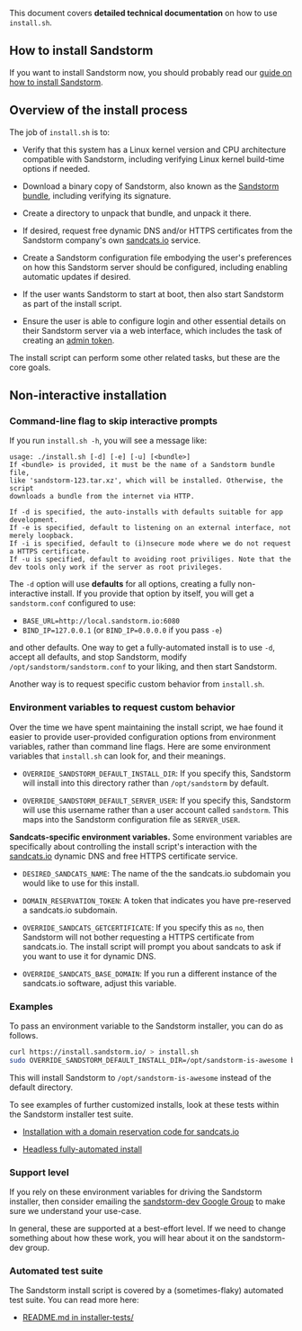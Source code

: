 This document covers **detailed technical documentation** on how to use `install.sh`.

## How to install Sandstorm

If you want to install Sandstorm now, you should probably read our [guide on how to install
Sandstorm](../install.md).

## Overview of the install process

The job of `install.sh` is to:

- Verify that this system has a Linux kernel version and CPU architecture compatible with Sandstorm,
  including verifying Linux kernel build-time options if needed.

- Download a binary copy of Sandstorm, also known as the [Sandstorm
  bundle](guide.md#sandstorm-itself), including verifying its signature.

- Create a directory to unpack that bundle, and unpack it there.

- If desired, request free dynamic DNS and/or HTTPS certificates from the Sandstorm company's own
  [sandcats.io](sandcats.md) service.

- Create a Sandstorm configuration file embodying the user's preferences on how this Sandstorm
  server should be configured, including enabling automatic updates if desired.

- If the user wants Sandstorm to start at boot, then also start Sandstorm as part of the install
  script.

- Ensure the user is able to configure login and other essential details on their Sandstorm server
  via a web interface, which includes the task of creating an [admin
  token](faq.md#how-do-i-log-in-if-there-s-a-problem-with-logging-in-via-the-web).

The install script can perform some other related tasks, but these are the core goals.

## Non-interactive installation

### Command-line flag to skip interactive prompts

If you run `install.sh -h`, you will see a message like:

```
usage: ./install.sh [-d] [-e] [-u] [<bundle>]
If <bundle> is provided, it must be the name of a Sandstorm bundle file,
like 'sandstorm-123.tar.xz', which will be installed. Otherwise, the script
downloads a bundle from the internet via HTTP.

If -d is specified, the auto-installs with defaults suitable for app development.
If -e is specified, default to listening on an external interface, not merely loopback.
If -i is specified, default to (i)nsecure mode where we do not request a HTTPS certificate.
If -u is specified, default to avoiding root priviliges. Note that the dev tools only work if the server as root privileges.
```

The `-d` option will use **defaults** for all options, creating a fully non-interactive install.  If
you provide that option by itself, you will get a `sandstorm.conf` configured to use:

- `BASE_URL=http://local.sandstorm.io:6080`
- `BIND_IP=127.0.0.1` (or `BIND_IP=0.0.0.0` if you pass `-e`)

and other defaults. One way to get a fully-automated install is to use `-d`, accept all defaults,
and stop Sandstorm, modify `/opt/sandstorm/sandstorm.conf` to your liking, and then start Sandstorm.

Another way is to request specific custom behavior from `install.sh`.

### Environment variables to request custom behavior

Over the time we have spent maintaining the install script, we hae found it easier to provide
user-provided configuration options from environment variables, rather than command line flags. Here
are some environment variables that `install.sh` can look for, and their meanings.

- `OVERRIDE_SANDSTORM_DEFAULT_INSTALL_DIR`: If you specify this, Sandstorm will install into this
  directory rather than `/opt/sandstorm` by default.

- `OVERRIDE_SANDSTORM_DEFAULT_SERVER_USER`: If you specify this, Sandstorm will use this username
  rather than a user account called `sandstorm`. This maps into the Sandstorm configuration file as
  `SERVER_USER`.

**Sandcats-specific environment variables.** Some environment variables are specifically about
controlling the install script's interaction with the [sandcats.io](sandcats.md) dynamic DNS and
free HTTPS certificate service.

- `DESIRED_SANDCATS_NAME`: The name of the the sandcats.io subdomain you would like to use for this install.

- `DOMAIN_RESERVATION_TOKEN`: A token that indicates you have pre-reserved a sandcats.io subdomain.

- `OVERRIDE_SANDCATS_GETCERTIFICATE`: If you specify this as `no`, then Sandstorm will not bother
  requesting a HTTPS certificate from sandcats.io. The install script will prompt you about sandcats
  to ask if you want to use it for dynamic DNS.

- `OVERRIDE_SANDCATS_BASE_DOMAIN`: If you run a different instance of the sandcats.io software,
  adjust this variable.

### Examples

To pass an environment variable to the Sandstorm installer, you can do as follows.

```bash
curl https://install.sandstorm.io/ > install.sh
sudo OVERRIDE_SANDSTORM_DEFAULT_INSTALL_DIR=/opt/sandstorm-is-awesome bash install.sh -d
```

This will install Sandstorm to `/opt/sandstorm-is-awesome` instead of the default directory.

To see examples of further customized installs, look at these tests within the Sandstorm installer
test suite.

- [Installation with a domain reservation code for sandcats.io](https://github.com/sandstorm-io/sandstorm/blob/master/installer-tests/full-server-install-with-domain-reservation-token.t)

- [Headless fully-automated install](https://github.com/sandstorm-io/sandstorm/blob/master/installer-tests/automatic-dev-install-on-jessie.t)

### Support level

If you rely on these environment variables for driving the Sandstorm installer, then consider
emailing the [sandstorm-dev Google Group](https://groups.google.com/forum/#!forum/sandstorm-dev) to
make sure we understand your use-case.

In general, these are supported at a best-effort level. If we need to change something about how
these work, you will hear about it on the sandstorm-dev group.

### Automated test suite

The Sandstorm install script is covered by a (sometimes-flaky) automated test suite. You
can read more here:

- [README.md in installer-tests/](https://github.com/sandstorm-io/sandstorm/tree/master/installer-tests)
